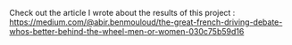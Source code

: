 Check out the article I wrote about the results of this project : https://medium.com/@abir.benmouloud/the-great-french-driving-debate-whos-better-behind-the-wheel-men-or-women-030c75b59d16
